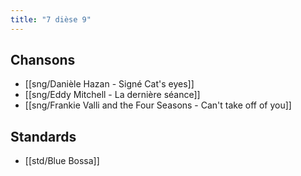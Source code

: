 ```yaml
---
title: "7 dièse 9"
---
```


## Chansons

- [[sng/Danièle Hazan - Signé Cat's eyes]]
- [[sng/Eddy Mitchell - La dernière séance]]
- [[sng/Frankie Valli and the Four Seasons - Can't take off of you]]

## Standards

- [[std/Blue Bossa]]
